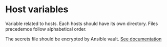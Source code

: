 # Host variables
 Variable related to hosts. Each hosts should have its own directory. Files precedemce follow alphabetical order.

 The secrets file should be encrypted by Ansible vault. [See documentation](https://docs.ansible.com/ansible/latest/vault_guide/index.html)